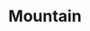 ---
title: Mountain
category: drawings
series: Landscape
year: 2017
image: mountain.jpg
size: 21x18.7
materials: ink on paper
---